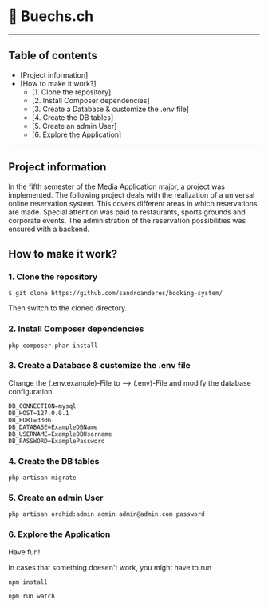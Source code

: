 # 🚀 Buechs.ch
 
---
 ## Table of contents

* [Project information]
* [How to make it work?]
    * [1. Clone the repository]
    * [2. Install Composer dependencies]
    * [3. Create a Database & customize the .env file]
    * [4. Create the DB tables]
    * [5. Create an admin User]
    * [6. Explore the Application]
---

## Project information
In the fifth semester of the Media Application major, a project was implemented. The following project deals with the realization of a universal online reservation system. This covers different areas in which reservations are made. Special attention was paid to restaurants, sports grounds and corporate events.
The administration of the reservation possibilities was ensured with a backend.

## How to make it work?
### 1. Clone the repository
```
$ git clone https://github.com/sandroanderes/booking-system/
```
Then switch to the cloned directory.

### 2. Install Composer dependencies
```
php composer.phar install
```

### 3. Create a Database & customize the .env file
Change the (.env.example)-File to --> (.env)-File and modify the database configuration.

```
DB_CONNECTION=mysql
DB_HOST=127.0.0.1
DB_PORT=3306
DB_DATABASE=ExampleDBName
DB_USERNAME=ExampleDBUsername
DB_PASSWORD=ExamplePassword
```

### 4. Create the DB tables
```
php artisan migrate
```

### 5. Create an admin User
```
php artisan orchid:admin admin admin@admin.com password
```

### 6. Explore the Application
Have fun!

In cases that something doesen't work, you might have to run 
```
npm install
.
npm run watch
```
